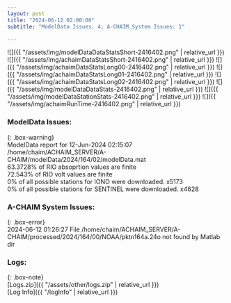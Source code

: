```yaml
---
layout: post
title: "2024-06-12 02:00:00"
subtitle: "ModelData Issues: 4; A-CHAIM System Issues: 1"

---
```


![]({{ "/assets/img/modelDataDataStatsShort-2416402.png" | relative_url }})
![]({{ "/assets/img/achaimDataStatsShort-2416402.png" | relative_url }})
![]({{ "/assets/img/achaimDataStatsLong00-2416402.png" | relative_url }})
![]({{ "/assets/img/achaimDataStatsLong01-2416402.png" | relative_url }})
![]({{ "/assets/img/achaimDataStatsLong02-2416402.png" | relative_url }})
![]({{ "/assets/img/modelDataDataStats-2416402.png" | relative_url }})
![]({{ "/assets/img/modelDataStationStats-2416402.png" | relative_url }})
![]({{ "/assets/img/achaimRunTime-2416402.png" | relative_url }})


### ModelData Issues:  
  
{: .box-warning}  
 ModelData report for 12-Jun-2024 02:15:07   
 /home/chaim/ACHAIM_SERVER/A-CHAIM/modelData/2024/164/02/modelData.mat   
 63.3728% of RIO absoprtion values are finite   
 72.543% of RIO volt values are finite   
 0% of all possible stations for IONO were downloaded. x5173   
 0% of all possible stations for SENTINEL were downloaded. x4628   
  
### A-CHAIM System Issues:  
  
{: .box-error}  
2024-06-12 01:26:27 File /home/chaim/ACHAIM_SERVER/A-CHAIM/processed/2024/164/00/NOAA/pktn164a.24o not found by Matlab dir  

### Logs:  
  
{: .box-note}  
[Logs.zip]({{ "/assets/other/logs.zip" | relative_url }})  
[Log Info]({{ "/logInfo" | relative_url }})  
